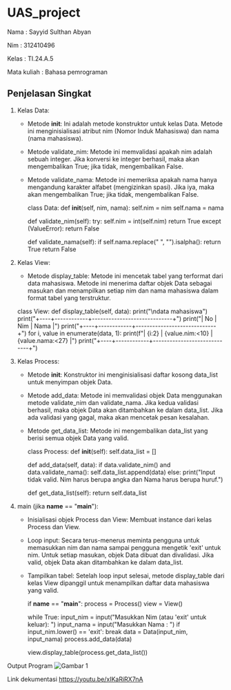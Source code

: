 # UAS_project
Nama : Sayyid Sulthan Abyan <p>
Nim : 312410496 <p>
Kelas : TI.24.A.5 <p>
Mata kuliah : Bahasa pemrograman <p>

## Penjelasan Singkat
1. Kelas Data:
   - Metode __init__: Ini adalah metode konstruktor untuk kelas Data. Metode ini menginisialisasi atribut nim (Nomor Induk Mahasiswa) dan nama (nama mahasiswa).
   - Metode validate_nim: Metode ini memvalidasi apakah nim adalah sebuah integer. Jika konversi ke integer berhasil, maka akan mengembalikan True; jika tidak, mengembalikan False.
   - Metode validate_nama: Metode ini memeriksa apakah nama hanya mengandung karakter alfabet (mengizinkan spasi). Jika iya, maka akan mengembalikan True; jika tidak, mengembalikan False.

     class Data:
        def __init__(self, nim, nama):
            self.nim = nim
            self.nama = nama
    
        def validate_nim(self):
            try:
                self.nim = int(self.nim)
                return True
            except (ValueError):
                return False
    
        def validate_nama(self):
            if self.nama.replace(" ", "").isalpha():
                return True
            return False

2. Kelas View:
   - Metode display_table: Metode ini mencetak tabel yang terformat dari data mahasiswa. Metode ini menerima daftar objek Data sebagai masukan dan menampilkan setiap nim dan nama mahasiswa dalam format tabel yang terstruktur.

    class View:
        def display_table(self, data):
            print("\ndata mahasiswa")
            print("+----+------------+-----------------------------+")
            print("| No |    Nim     |             Nama            |")
            print("+----+------------+-----------------------------+")
            for i, value in enumerate(data, 1):
                print(f"| {i:2} | {value.nim:<10} | {value.nama:<27} |")
            print("+----+------------+-----------------------------+")
            
3. Kelas Process:
   - Metode __init__: Konstruktor ini menginisialisasi daftar kosong data_list untuk menyimpan objek Data.
   - Metode add_data: Metode ini memvalidasi objek Data menggunakan metode validate_nim dan validate_nama. Jika kedua validasi berhasil, maka objek Data akan ditambahkan ke dalam data_list. Jika ada validasi yang gagal, maka akan mencetak pesan kesalahan.
   - Metode get_data_list: Metode ini mengembalikan data_list yang berisi semua objek Data yang valid.

     class Process:
        def __init__(self):
            self.data_list = []
    
        def add_data(self, data):
            if data.validate_nim() and data.validate_nama():
                self.data_list.append(data)
            else:
                print("Input tidak valid. Nim harus berupa angka dan Nama harus berupa huruf.")
    
        def get_data_list(self):
            return self.data_list

4. main (jika __name__ == "__main__"):
   - Inisialisasi objek Process dan View: Membuat instance dari kelas Process dan View.
   - Loop input: Secara terus-menerus meminta pengguna untuk memasukkan nim dan nama sampai pengguna mengetik 'exit' untuk nim. Untuk setiap masukan, objek Data dibuat dan divalidasi. Jika valid, objek Data akan ditambahkan ke dalam data_list.
   - Tampilkan tabel: Setelah loop input selesai, metode display_table dari kelas View dipanggil untuk menampilkan daftar data mahasiswa yang valid.

     if __name__ == "__main__":
        process = Process()
        view = View()
    
        while True:
            input_nim = input("Masukkan Nim (atau 'exit' untuk keluar): ")
            input_nama = input("Masukkan Nama : ")
            if input_nim.lower() == 'exit':
                break
            data = Data(input_nim, input_nama)
            process.add_data(data)
    
        view.display_table(process.get_data_list())


Output Program
![Gambar 1](https://github.com/user-attachments/assets/6e19e9e1-e9ef-4902-bf75-e7dbe5434929)


Link dekumentasi
https://youtu.be/xIKaRiRX7nA

